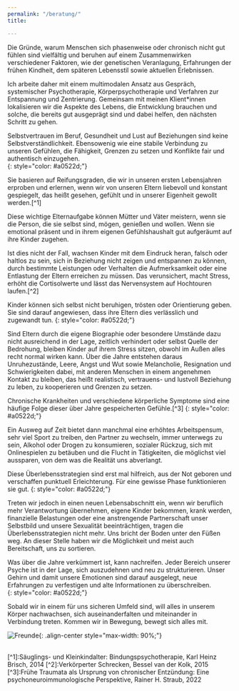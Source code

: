 ```yaml
---
permalink: "/beratung/"
title: 

---
```

Die Gründe, warum Menschen sich phasenweise oder chronisch nicht gut fühlen sind vielfältig und beruhen auf einem Zusammenwirken verschiedener Faktoren, wie der genetischen Veranlagung, Erfahrungen der frühen Kindheit, dem späteren Lebensstil sowie aktuellen Erlebnissen.

Ich arbeite daher mit einem multimodalen Ansatz aus Gespräch, systemischer Psychotherapie, Körperpsychotherapie und Verfahren zur Entspannung und Zentrierung. Gemeinsam mit meinen Klient*innen lokalisieren wir die Aspekte des Lebens, die Entwicklung brauchen und solche, die bereits gut ausgeprägt sind und dabei helfen, den nächsten Schritt zu gehen.

Selbstvertrauen im Beruf, Gesundheit und Lust auf Beziehungen sind keine Selbstverständlichkeit. Ebensowenig wie eine stabile Verbindung zu unseren Gefühlen, die Fähigkeit, Grenzen zu setzen und Konflikte fair und authentisch einzugehen.  
{: style="color: #a0522d;"}

Sie basieren auf Reifungsgraden, die wir in unseren ersten Lebensjahren erproben und erlernen, wenn wir von unseren Eltern liebevoll und konstant gespiegelt, das heißt gesehen, gefühlt und in unserer Eigenheit gewollt werden.[^1]

Diese wichtige Elternaufgabe können Mütter und Väter meistern, wenn sie die Person, die sie selbst sind, mögen, genießen und wollen. Wenn sie emotional präsent und in ihrem eigenen Gefühlshaushalt gut aufgeräumt auf ihre Kinder zugehen.

Ist dies nicht der Fall, wachsen Kinder mit dem Eindruck heran, falsch oder haltlos zu sein, sich in Beziehung nicht zeigen und entspannen zu können, durch bestimmte Leistungen oder Verhalten die Aufmerksamkeit oder eine Entlastung der Eltern erreichen zu müssen. Das verunsichert, macht Stress, erhöht die Cortisolwerte und lässt das Nervensystem auf Hochtouren laufen.[^2]

Kinder können sich selbst nicht beruhigen, trösten oder Orientierung geben. Sie sind darauf angewiesen, dass ihre Eltern dies verlässlich und zugewandt tun.
{: style="color: #a0522d;"}

Sind Eltern durch die eigene Biographie oder besondere Umstände dazu nicht ausreichend in der Lage, zeitlich verhindert oder selbst Quelle der Bedrohung, bleiben Kinder auf ihrem Stress sitzen, obwohl im Außen alles recht normal wirken kann. Über die Jahre entstehen daraus Unruhezustände, Leere, Angst und Wut  sowie Melancholie, Resignation und Schwierigkeiten dabei, mit anderen Menschen in einem angenehmen Kontakt zu bleiben, das heißt realistisch, vertrauens- und lustvoll Beziehung zu leben, zu kooperieren und Grenzen zu setzen.

Chronische Krankheiten und verschiedene körperliche Symptome sind eine häufige Folge dieser über Jahre gespeicherten Gefühle.[^3]
{: style="color: #a0522d;"}

Ein Ausweg auf Zeit bietet dann manchmal eine erhöhtes Arbeitspensum, sehr viel Sport zu treiben, den Partner zu wechseln, immer unterwegs zu sein, Alkohol oder Drogen zu konsumieren, sozialer Rückzug, sich mit Onlinespielen zu betäuben und die Flucht in Tätigkeiten, die möglichst viel aussparen, von dem was die Realität uns abverlangt.

Diese Überlebensstrategien sind erst mal hilfreich, aus der Not geboren und verschaffen punktuell Erleichterung. Für eine gewisse Phase funktionieren sie gut.
{: style="color: #a0522d;"}

Treten wir jedoch in einen neuen Lebensabschnitt ein, wenn wir beruflich mehr Verantwortung übernehmen, eigene Kinder bekommen, krank werden, finanzielle Belastungen oder eine anstrengende Partnerschaft unser Selbstbild und unsere Sexualität beeinträchtigen, tragen die Überlebensstrategien nicht mehr. Uns bricht der Boden unter den Füßen weg. An dieser Stelle haben wir die Möglichkeit und meist auch Bereitschaft, uns zu sortieren.

Was über die Jahre verkümmert ist, kann nachreifen. Jeder Bereich unserer Psyche ist in der Lage, sich auszudehnen und neu zu strukturieren. Unser Gehirn und damit unsere Emotionen sind darauf ausgelegt, neue Erfahrungen zu verfestigen und alte Informationen zu überschreiben.  
{: style="color: #a0522d;"}

Sobald wir in einem für uns sicheren Umfeld sind, will alles in unserem Körper nachwachsen, sich auseinanderfalten und miteinander in Verbindung treten. Kommen wir in Bewegung, bewegt sich alles mit.

![Freunde](/website/assets/images/Beratung_Freunde.jpg){: .align-center style="max-width: 90%;"}

<br> 
[^1]:Säuglings- und Kleinkindalter: Bindungspsychotherapie, Karl Heinz Brisch, 2014  
[^2]:Verkörperter Schrecken, Bessel van der Kolk, 2015  
[^3]:Frühe Traumata als Ursprung von chronischer Entzündung: Eine psychoneuroimmunologische Perspektive, Rainer H. Straub, 2022
